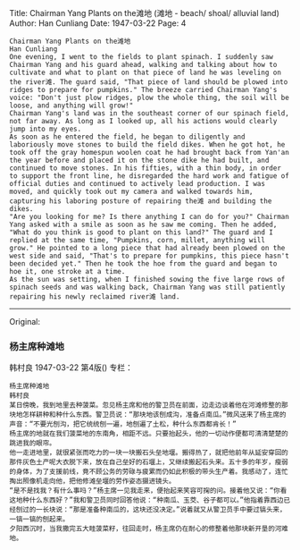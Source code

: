 Title: Chairman Yang Plants on the滩地 (滩地 - beach/ shoal/ alluvial land)
Author: Han Cunliang
Date: 1947-03-22
Page: 4

    Chairman Yang Plants on the滩地
    Han Cunliang
    One evening, I went to the fields to plant spinach. I suddenly saw Chairman Yang and his guard ahead, walking and talking about how to cultivate and what to plant on that piece of land he was leveling on the river滩. The guard said, "That piece of land should be plowed into ridges to prepare for pumpkins." The breeze carried Chairman Yang's voice: "Don't just plow ridges, plow the whole thing, the soil will be loose, and anything will grow!"
    Chairman Yang's land was in the southeast corner of our spinach field, not far away. As long as I looked up, all his actions would clearly jump into my eyes.
    As soon as he entered the field, he began to diligently and laboriously move stones to build the field dikes. When he got hot, he took off the gray homespun woolen coat he had brought back from Yan'an the year before and placed it on the stone dike he had built, and continued to move stones. In his fifties, with a thin body, in order to support the front line, he disregarded the hard work and fatigue of official duties and continued to actively lead production. I was moved, and quickly took out my camera and walked towards him, capturing his laboring posture of repairing the滩 and building the dikes.
    "Are you looking for me? Is there anything I can do for you?" Chairman Yang asked with a smile as soon as he saw me coming. Then he added, "What do you think is good to plant on this land?" The guard and I replied at the same time, "Pumpkins, corn, millet, anything will grow." He pointed to a long piece that had already been plowed on the west side and said, "That's to prepare for pumpkins, this piece hasn't been decided yet." Then he took the hoe from the guard and began to hoe it, one stroke at a time.
    As the sun was setting, when I finished sowing the five large rows of spinach seeds and was walking back, Chairman Yang was still patiently repairing his newly reclaimed river滩 land.



<hr /> 

Original: 


### 杨主席种滩地
韩村良
1947-03-22
第4版()
专栏：

    杨主席种滩地
    韩村良
    某日傍晚，我到地里去种菠菜。忽见杨主席和他的警卫员在前面，边走边谈着他在河滩修整的那块地怎样耕种和种什么东西。警卫员说：“那块地该刨成沟，准备点南瓜。”微风送来了杨主席的声音：“不要光刨沟，把它统统刨一遍，地刨遍了土松，种什么东西都肯长！”
    杨主席的地就在我们菠菜地的东南角，相距不远。只要抬起头，他的一切动作便都可清清楚楚的跳进我的眼帘。
    他一走进地里，就很紧张而吃力的一块一块搬石头垒地堰。搬得热了，就把他前年从延安穿回的那件灰色土产呢大衣脱下来，放在自己垒好的石堰上，又继续搬起石头来。五十多的年岁，瘦弱的身体，为了支援前线，竟不顾公务的劳碌与疲累而仍如此积极的带头生产着。我感动了，连忙掏出照像机走向他，把他修滩垒堰的劳作姿态摄进镜头。
    “是不是找我？有什么事吗？”杨主席一见我走来，便抬起来笑容可掬的问。接着他又说：“你看这地种什么东西好？”我和警卫员同时回答他说：“种南瓜、玉茭、谷子都可以。”他指着靠西边已经刨过的一长块说：“那是准备种南瓜的，这块还没决定。”说着就又从警卫员手中要过镐头来，一镐一镐的刨起来。
    夕阳西沉时，当我撒完五大畦菠菜籽，往回走时，杨主席仍在耐心的修整着他那块新开垦的河难地。
